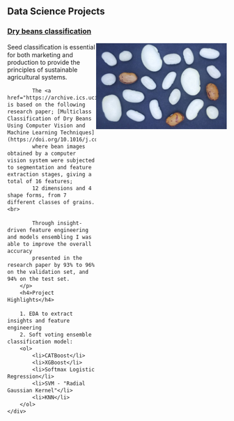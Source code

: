 <div>
    <h2>Data Science Projects</h2>
    <div>
        <h3>
            <a href="https://github.com/Omar-Safwat/DataScience_notebooks/tree/main/dry_beans_classification">Dry beans classification</a>
        </h3> 
        <img src="images/drybeans.png" width=300 align="right">
        <p>
            Seed classiﬁcation is essential for both marketing and production to provide the principles of sustainable agricultural systems. <br>

            The <a href="https://archive.ics.uci.edu/ml/datasets/Dry+Bean+Dataset">Dataset</a> is based on the following research paper; [Multiclass Classification of Dry Beans Using Computer Vision and Machine Learning Techniques](https://doi.org/10.1016/j.compag.2020.105507), 
            where bean images obtained by a computer vision system were subjected to segmentation and feature extraction stages, giving a total of 16 features; 
            12 dimensions and 4 shape forms, from 7 different classes of grains.<br>

            Through insight-driven feature engineering and models ensembling I was able to improve the overall accuracy 
            presented in the research paper by 93% to 96% on the validation set, and 94% on the test set.
        </p>
        <h4>Project Highlights</h4>
        
        1. EDA to extract insights and feature engineering
        2. Soft voting ensemble classification model:
        <ol>
            <li>CATBoost</li>
            <li>XGBoost</li>
            <li>Softmax Logistic Regression</li>
            <li>SVM - "Radial Gaussian Kernel"</li>
            <li>KNN</li>
        </ol>
    </div>
</div>
